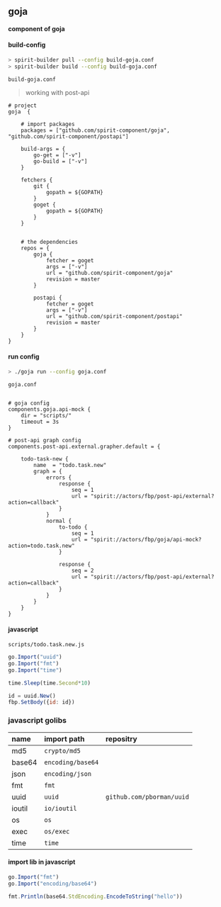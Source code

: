 goja
----

**component of goja**


#### build-config

```bash
> spirit-builder pull --config build-goja.conf
> spirit-builder build --config build-goja.conf
```

`build-goja.conf`

> working with post-api

```hocon
# project
goja  {

	# import packages
	packages = ["github.com/spirit-component/goja", "github.com/spirit-component/postapi"]

	build-args = {
		go-get = ["-v"]
		go-build = ["-v"]
	}

	fetchers {
		git {
			gopath = ${GOPATH}
		}
		goget {
			gopath = ${GOPATH}
		}
	}


	# the dependencies
	repos = {
		goja {
			fetcher = goget
			args = ["-v"]
			url = "github.com/spirit-component/goja"
			revision = master
		}

		postapi {
			fetcher = goget
			args = ["-v"]
			url = "github.com/spirit-component/postapi"
			revision = master
		}
	}
}
```


#### run config

```bash
> ./goja run --config goja.conf
```


`goja.conf`

```hocon

# goja config
components.goja.api-mock {
	dir = "scripts/"
	timeout = 3s
}

# post-api graph config
components.post-api.external.grapher.default = {

	todo-task-new {
		name  = "todo.task.new"
		graph = {
			errors {
				response {
					seq = 1
					url = "spirit://actors/fbp/post-api/external?action=callback"
				}
			}
			normal {
				to-todo {
					seq = 1
					url = "spirit://actors/fbp/goja/api-mock?action=todo.task.new"
				}

				response {
					seq = 2
					url = "spirit://actors/fbp/post-api/external?action=callback"
				}
			}
		}
	}
}

```


#### javascript

`scripts/todo.task.new.js`

```javascript
go.Import("uuid")
go.Import("fmt")
go.Import("time")

time.Sleep(time.Second*10)

id = uuid.New()
fbp.SetBody({id: id})
```



### javascript golibs

name |import path | repositry
:--|:--|:--
md5 | `crypto/md5`|
base64 | `encoding/base64`|
json | `encoding/json`|
fmt | `fmt`|
uuid | `uuid`| `github.com/pborman/uuid`
ioutil|`io/ioutil`|
os|`os`|
exec|`os/exec`|
time|`time`|

#### import lib in javascript

```javascript
go.Import("fmt")
go.Import("encoding/base64")

fmt.Println(base64.StdEncoding.EncodeToString("hello"))
```
